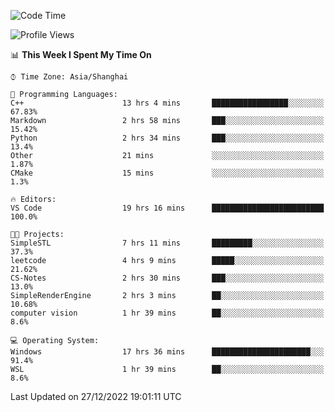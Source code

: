 <!--START_SECTION:waka-->
![Code Time](http://img.shields.io/badge/Code%20Time-510%20hrs%2010%20mins-blue)

![Profile Views](http://img.shields.io/badge/Profile%20Views-6-blue)

📊 **This Week I Spent My Time On** 

```text
⌚︎ Time Zone: Asia/Shanghai

💬 Programming Languages: 
C++                      13 hrs 4 mins       █████████████████░░░░░░░░   67.83% 
Markdown                 2 hrs 58 mins       ███░░░░░░░░░░░░░░░░░░░░░░   15.42% 
Python                   2 hrs 34 mins       ███░░░░░░░░░░░░░░░░░░░░░░   13.4% 
Other                    21 mins             ░░░░░░░░░░░░░░░░░░░░░░░░░   1.87% 
CMake                    15 mins             ░░░░░░░░░░░░░░░░░░░░░░░░░   1.3%

🔥 Editors: 
VS Code                  19 hrs 16 mins      █████████████████████████   100.0%

🐱‍💻 Projects: 
SimpleSTL                7 hrs 11 mins       █████████░░░░░░░░░░░░░░░░   37.3% 
leetcode                 4 hrs 9 mins        █████░░░░░░░░░░░░░░░░░░░░   21.62% 
CS-Notes                 2 hrs 30 mins       ███░░░░░░░░░░░░░░░░░░░░░░   13.0% 
SimpleRenderEngine       2 hrs 3 mins        ██░░░░░░░░░░░░░░░░░░░░░░░   10.68% 
computer vision          1 hr 39 mins        ██░░░░░░░░░░░░░░░░░░░░░░░   8.6%

💻 Operating System: 
Windows                  17 hrs 36 mins      ██████████████████████░░░   91.4% 
WSL                      1 hr 39 mins        ██░░░░░░░░░░░░░░░░░░░░░░░   8.6%

```


 Last Updated on 27/12/2022 19:01:11 UTC
<!--END_SECTION:waka-->